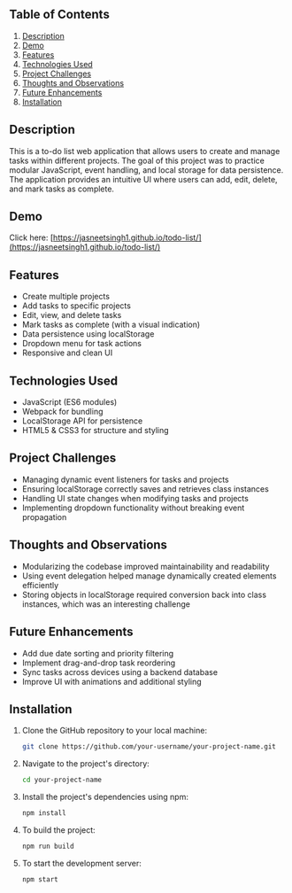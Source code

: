 ## Table of Contents

1. [Description](#description)
1. [Demo](#demo)
1. [Features](#features)
1. [Technologies Used](#technologies-used)
1. [Project Challenges](#project-challenges)
1. [Thoughts and Observations](#thoughts-and-observations)
1. [Future Enhancements](#future-enhancements)
1. [Installation](#installation)

## Description

This is a to-do list web application that allows users to create and manage tasks within different projects. The goal of this project was to practice modular JavaScript, event handling, and local storage for data persistence. The application provides an intuitive UI where users can add, edit, delete, and mark tasks as complete.

## Demo


Click here: [https://jasneetsingh1.github.io/todo-list/](https://jasneetsingh1.github.io/todo-list/)


## Features

- Create multiple projects
- Add tasks to specific projects
- Edit, view, and delete tasks
- Mark tasks as complete (with a visual indication)
- Data persistence using localStorage
- Dropdown menu for task actions
- Responsive and clean UI

## Technologies Used

- JavaScript (ES6 modules)
- Webpack for bundling
- LocalStorage API for persistence
- HTML5 & CSS3 for structure and styling

## Project Challenges

- Managing dynamic event listeners for tasks and projects
- Ensuring localStorage correctly saves and retrieves class instances
- Handling UI state changes when modifying tasks and projects
- Implementing dropdown functionality without breaking event propagation

## Thoughts and Observations

- Modularizing the codebase improved maintainability and readability
- Using event delegation helped manage dynamically created elements efficiently
- Storing objects in localStorage required conversion back into class instances, which was an interesting challenge

## Future Enhancements

- Add due date sorting and priority filtering
- Implement drag-and-drop task reordering
- Sync tasks across devices using a backend database
- Improve UI with animations and additional styling

## Installation

1. Clone the GitHub repository to your local machine:

   ```bash
   git clone https://github.com/your-username/your-project-name.git
   ```

2. Navigate to the project's directory:

   ```bash
   cd your-project-name
   ```

3. Install the project's dependencies using npm:

   ```bash
   npm install
   ```

4. To build the project:

   ```bash
   npm run build
   ```

5. To start the development server:

   ```bash
   npm start
   ```

